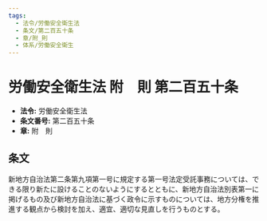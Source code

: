 ```yaml
---
tags:
  - 法令/労働安全衛生法
  - 条文/第二百五十条
  - 章/附_則
  - 体系/労働安全衛生
---
```

# 労働安全衛生法 附　則 第二百五十条

- **法令:** 労働安全衛生法
- **条文番号:** 第二百五十条
- **章:** 附　則

## 条文
新地方自治法第二条第九項第一号に規定する第一号法定受託事務については、できる限り新たに設けることのないようにするとともに、新地方自治法別表第一に掲げるもの及び新地方自治法に基づく政令に示すものについては、地方分権を推進する観点から検討を加え、適宜、適切な見直しを行うものとする。

